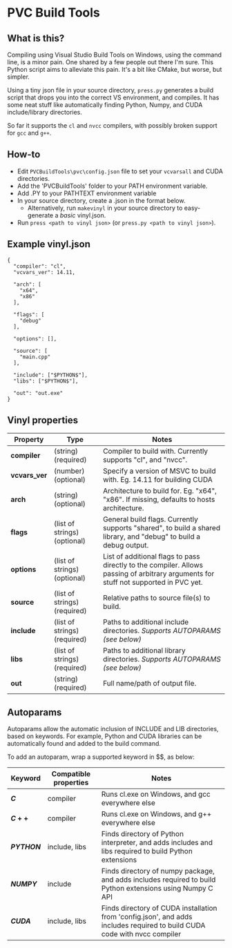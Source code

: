 # PVC Build Tools

## What is this?
Compiling using Visual Studio Build Tools on Windows, using the command line, is a minor pain. One shared by a few people out there I'm sure. This Python script aims to alleviate this pain. It's a bit like CMake, but worse, but simpler. 

Using a tiny json file in your source directory, `press.py` generates a build script that drops you into the correct VS environment, and compiles. It has some neat stuff like automatically finding Python, Numpy, and CUDA include/library directories.

So far it supports the `cl` and `nvcc` compilers, with possibly broken support for `gcc` and `g++`.

## How-to
* Edit `PVCBuildTools\pvc\config.json` file to set your `vcvarsall` and CUDA directories.
* Add the 'PVCBuildTools' folder to your PATH environment variable.
* Add .PY to your PATHTEXT environment variable
* In your source directory, create a .json in the format below.
  * Alternatively, run `makevinyl` in your source directory to easy-generate a *basic* vinyl.json.
* Run `press <path to vinyl json>` (or `press.py <path to vinyl json>`).

## Example vinyl.json
```
{
  "compiler": "cl",
  "vcvars_ver": 14.11,
  
  "arch": [
    "x64",
    "x86"
  ],

  "flags": [
    "debug"
  ],

  "options": [],

  "source": [
    "main.cpp"
  ],

  "include": ["$PYTHON$"],
  "libs": ["$PYTHON$"],

  "out": "out.exe"
}
```

## Vinyl properties

| Property  | Type | Notes |
| ------------- | ------------- | ------------- |
|**compiler**|(string) (required)|Compiler to build with. Currently supports "cl", and "nvcc".|
|**vcvars_ver**|(number) (optional)|Specify a version of MSVC to build with. Eg. 14.11 for building CUDA|
|**arch**|(string) (optional)|Architecture to build for. Eg. "x64", "x86". If missing, defaults to hosts architecture. |
|**flags**|(list of strings) (optional)|General build flags. Currently supports "shared", to build a shared library, and "debug" to build a debug output.|
|**options**|(list of strings) (optional)|List of additional flags to pass directly to the compiler. Allows passing of arbitrary arguments for stuff not supported in PVC yet.|
|**source**|(list of strings) (required)|Relative paths to source file(s) to build.|
|**include**|(list of strings) (required)|Paths to additional include directories. *Supports AUTOPARAMS (see below)*|
|**libs**|(list of strings) (required)|Paths to additional library directories. *Supports AUTOPARAMS (see below)*|
|**out**|(string) (required)|Full name/path of output file.|
  
  
## Autoparams
Autoparams allow the automatic inclusion of INCLUDE and LIB directories, based on keywords. For example, Python and CUDA libraries can be automatically found and added to the build command.

To add an autoparam, wrap a supported keyword in $$, as below:

| Keyword  | Compatible properties | Notes |
| ------------- | ------------- | ------------- |
|**$C$**|compiler|Runs cl.exe on Windows, and gcc everywhere else|
|**$C++$**|compiler|Runs cl.exe on Windows, and g++ everywhere else|
|**$PYTHON$**|include, libs|Finds directory of Python interpreter, and adds includes and libs required to build Python extensions|
|**$NUMPY$**|include|Finds directory of numpy package, and adds includes required to build Python extensions using Numpy C API|
|**$CUDA$**|include, libs|Finds directory of CUDA installation from 'config.json', and adds includes required to build CUDA code with nvcc compiler|

